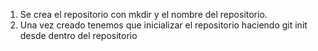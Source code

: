 1. Se crea el repositorio con mkdir y el nombre del repositorio.
2. Una vez creado tenemos que inicializar el repositorio haciendo git init desde     dentro del repositorio 